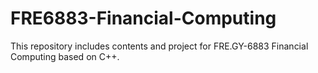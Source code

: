 # FRE6883-Financial-Computing
This repository includes contents and project for FRE.GY-6883 Financial Computing based on C++.
